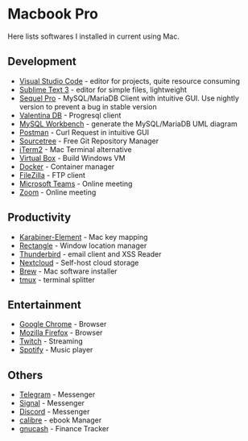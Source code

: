 # Macbook Pro

Here lists softwares I installed in current using Mac.

## Development

- [Visual Studio Code](https://code.visualstudio.com/) - editor for projects, quite resource consuming
- [Sublime Text 3](http://www.sublimetext.com/) - editor for simple files, lightweight
- [Sequel Pro](https://sequelpro.com) - MySQL/MariaDB Client with intuitive GUI. Use nightly version to prevent a bug in stable version
- [Valentina DB](https://www.valentina-db.com/en/get-free-valentina-studio) - Progresql client
- [MySQL Workbench](https://www.mysql.com/products/workbench) - generate the MySQL/MariaDB UML diagram
- [Postman](https://www.getpostman.com) - Curl Request in intuitive GUI
- [Sourcetree](https://www.sourcetreeapp.com) - Free Git Repository Manager
- [iTerm2](https://iterm2.com) - Mac Terminal alternative
- [Virtual Box](https://www.virtualbox.org/) - Build Windows VM
- [Docker](https://www.docker.com/) - Container manager
- [FileZilla](https://filezilla-project.org/) - FTP client
- [Microsoft Teams](https://www.microsoft.com/en-us/microsoft-365/microsoft-teams/group-chat-software) - Online meeting
- [Zoom](https://zoom.us/) - Online meeting

## Productivity
- [Karabiner-Element](https://karabiner-elements.pqrs.org/) - Mac key mapping
- [Rectangle](https://rectangleapp.com/) - Window location manager
- [Thunderbird](https://www.thunderbird.net/) - email client and XSS Reader
- [Nextcloud](https://nextcloud.com/) - Self-host cloud storage
- [Brew](https://brew.sh/) - Mac software installer
- [tmux](https://github.com/tmux/tmux) - terminal splitter

## Entertainment
- [Google Chrome](https://www.google.com/chrome/) - Browser
- [Mozilla Firefox](https://www.mozilla.org/en-US/firefox/new/) - Browser
- [Twitch](https://www.twitch.tv/) - Streaming
- [Spotify](https://www.spotify.com/) - Music player

## Others
- [Telegram](https://telegram.org/) - Messenger
- [Signal](https://www.signal.org/) - Messenger
- [Discord](https://discord.com/) - Messenger
- [calibre](https://calibre-ebook.com/) - ebook Manager
- [gnucash](https://www.gnucash.org/) - Finance Tracker